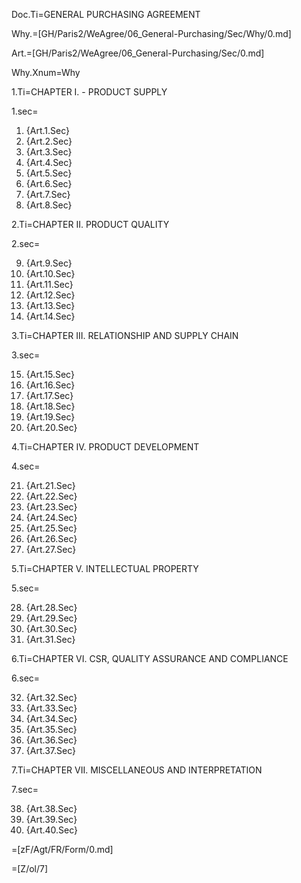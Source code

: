 Doc.Ti=GENERAL PURCHASING AGREEMENT

Why.=[GH/Paris2/WeAgree/06_General-Purchasing/Sec/Why/0.md]

Art.=[GH/Paris2/WeAgree/06_General-Purchasing/Sec/0.md]

Why.Xnum=Why

1.Ti=CHAPTER I. - PRODUCT SUPPLY
  
1.sec=<ol><li>{Art.1.Sec}</li><li>{Art.2.Sec}</li><li>{Art.3.Sec}</li><li>{Art.4.Sec}</li><li>{Art.5.Sec}</li><li>{Art.6.Sec}</li><li>{Art.7.Sec}</li><li>{Art.8.Sec}</li></ol>

2.Ti=CHAPTER II. PRODUCT QUALITY

2.sec=<ol start=9><li>{Art.9.Sec}</li><li>{Art.10.Sec}</li><li>{Art.11.Sec}</li><li>{Art.12.Sec}</li><li>{Art.13.Sec}</li><li>{Art.14.Sec}</li></ol>

3.Ti=CHAPTER III. RELATIONSHIP AND SUPPLY CHAIN

3.sec=<ol start=15><li>{Art.15.Sec}</li><li>{Art.16.Sec}</li><li>{Art.17.Sec}</li><li>{Art.18.Sec}</li><li>{Art.19.Sec}</li><li>{Art.20.Sec}</li></ol>

4.Ti=CHAPTER IV.	PRODUCT DEVELOPMENT

4.sec=<ol start=21><li>{Art.21.Sec}</li><li>{Art.22.Sec}</li><li>{Art.23.Sec}</li><li>{Art.24.Sec}</li><li>{Art.25.Sec}</li><li>{Art.26.Sec}</li><li>{Art.27.Sec}</li></ol>

5.Ti=CHAPTER V.	INTELLECTUAL PROPERTY

5.sec=<ol start=28><li>{Art.28.Sec}</li><li>{Art.29.Sec}</li><li>{Art.30.Sec}</li><li>{Art.31.Sec}</li></ol>

6.Ti=CHAPTER VI.	CSR, QUALITY ASSURANCE AND COMPLIANCE

6.sec=<ol start=32><li>{Art.32.Sec}</li><li>{Art.33.Sec}</li><li>{Art.34.Sec}</li><li>{Art.35.Sec}</li><li>{Art.36.Sec}</li><li>{Art.37.Sec}</li></ol>

7.Ti=CHAPTER VII.	MISCELLANEOUS AND INTERPRETATION

7.sec=<ol start=38><li>{Art.38.Sec}</li><li>{Art.39.Sec}</li><li>{Art.40.Sec}</li></ol>

=[zF/Agt/FR/Form/0.md]

=[Z/ol/7]
